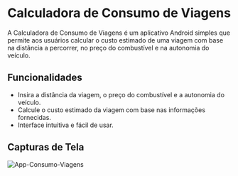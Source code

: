 # Calculadora de Consumo de Viagens

A Calculadora de Consumo de Viagens é um aplicativo Android simples que permite aos usuários calcular o custo estimado de uma viagem com base na distância a percorrer, no preço do combustível e na autonomia do veículo.

## Funcionalidades

- Insira a distância da viagem, o preço do combustível e a autonomia do veículo.
- Calcule o custo estimado da viagem com base nas informações fornecidas.
- Interface intuitiva e fácil de usar.

## Capturas de Tela
![App-Consumo-Viagens](https://github.com/AndredsLima/Consumo-Viagens/assets/137451523/709e2324-a702-485a-b23b-23fa029bb513)
